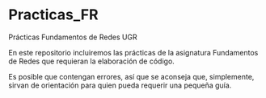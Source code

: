 # Practicas_FR
Prácticas Fundamentos de Redes UGR

En este repositorio incluiremos las prácticas de la asignatura
Fundamentos de Redes que requieran la elaboración de código.

Es posible que contengan errores, así que se aconseja que,
simplemente, sirvan de orientación para quien pueda requerir una
pequeña guía.
